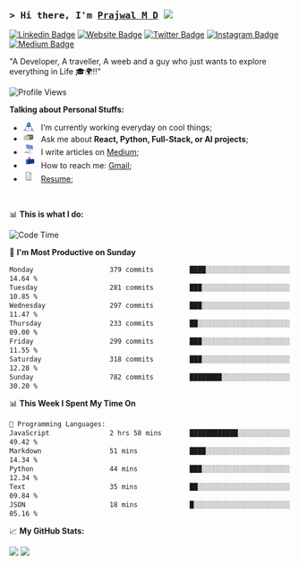 ### <samp>&gt; Hi there, I'm <a href="https://prajwalmd.vercel.app/" target="_blank">Prajwal M D</a> <img src="https://media.giphy.com/media/hvRJCLFzcasrR4ia7z/giphy.gif" width="25"> </samp>

[![Linkedin Badge](https://img.shields.io/badge/-LinkedIn-0e76a8?style=flat-square&logo=Linkedin&logoColor=white)](https://www.linkedin.com/in/prajwal-m-d)
[![Website Badge](https://img.shields.io/badge/Website-3b5998?style=flat-square&logo=google-chrome&logoColor=white)](https://prajwalmd.vercel.app/)
[![Twitter Badge](https://img.shields.io/badge/-Twitter-00acee?style=flat-square&logo=Twitter&logoColor=white)](https://x.com/PrajwalMD18)
[![Instagram Badge](https://img.shields.io/badge/-Instagram-e4405f?style=flat-square&logo=Instagram&logoColor=white)](https://www.instagram.com/_.praj.wal._/)
[![Medium Badge](https://img.shields.io/badge/medium-%2312100E.svg?&style=for-square&logo=medium&logoColor=white)](https://medium.com/@prajju.18gryphon)

"A Developer, A traveller, A weeb and a guy who just wants to explore everything in Life 🎓🌍‼️"

![Profile Views](https://komarev.com/ghpvc/?username=Prajwal18-MD&label=Profile%20views&color=0e75b6&style=flat)  

**Talking about Personal Stuffs:**

- <img src="assets/developer.gif" width="21" />&nbsp;&nbsp; I’m currently working everyday on cool things;
- <img src="assets/message.gif" width="21" />&nbsp;&nbsp; Ask me about **React, Python, Full-Stack, or AI projects**;
- <img src="assets/laptop.gif" width="21" />&nbsp;&nbsp; I write articles on [Medium](https://medium.com/@prajju.18gryphon);
- <img src="assets/letterbox.gif" width="21" />&nbsp;&nbsp; How to reach me: [Gmail](prajju.18gryphon@gmail.com);
- <img src="assets/doc.gif" width="21" />&nbsp;&nbsp; [Resume](https://portfoliochatbot-h3zm.onrender.com/resume);

</br>

📊 **This is what I do:**
<!--START_SECTION:waka-->
![Code Time](http://img.shields.io/badge/Code%20Time-28%20hrs%2044%20mins-blue)

📅 **I'm Most Productive on Sunday** 

```text
Monday                   379 commits         ████░░░░░░░░░░░░░░░░░░░░░   14.64 % 
Tuesday                  281 commits         ███░░░░░░░░░░░░░░░░░░░░░░   10.85 % 
Wednesday                297 commits         ███░░░░░░░░░░░░░░░░░░░░░░   11.47 % 
Thursday                 233 commits         ██░░░░░░░░░░░░░░░░░░░░░░░   09.00 % 
Friday                   299 commits         ███░░░░░░░░░░░░░░░░░░░░░░   11.55 % 
Saturday                 318 commits         ███░░░░░░░░░░░░░░░░░░░░░░   12.28 % 
Sunday                   782 commits         ████████░░░░░░░░░░░░░░░░░   30.20 % 
```


📊 **This Week I Spent My Time On** 

```text
💬 Programming Languages: 
JavaScript               2 hrs 58 mins       ████████████░░░░░░░░░░░░░   49.42 % 
Markdown                 51 mins             ████░░░░░░░░░░░░░░░░░░░░░   14.34 % 
Python                   44 mins             ███░░░░░░░░░░░░░░░░░░░░░░   12.34 % 
Text                     35 mins             ██░░░░░░░░░░░░░░░░░░░░░░░   09.84 % 
JSON                     18 mins             █░░░░░░░░░░░░░░░░░░░░░░░░   05.16 % 
```


<!--END_SECTION:waka-->


📈 **My GitHub Stats:**

<p>
  <img
    height="180em"
    src="https://github-readme-stats.vercel.app/api?username=Prajwal18-MD&show_icons=true&hide_border=true&count_private=true&include_all_commits=true&cache_seconds=1800"
  />
  <img
    height="180em"
    src="https://github-readme-stats.vercel.app/api/top-langs/?username=Prajwal18-MD&exclude_repo=KNN-Image-Classification&show_icons=true&hide_border=true&layout=compact&langs_count=8&cache_seconds=1800"
  />
</p>


